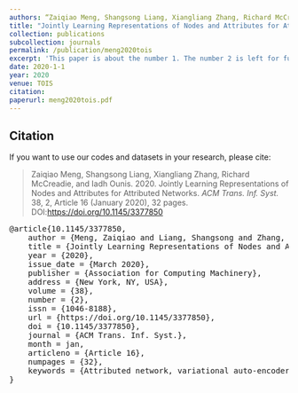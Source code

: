 ```yaml
---
authors: “Zaiqiao Meng, Shangsong Liang, Xiangliang Zhang, Richard McCreadie and Iadh Ounis"
title: "Jointly Learning Representations of Nodes and Attributes for Attributed Networks"
collection: publications
subcollection: journals
permalink: /publication/meng2020tois
excerpt: 'This paper is about the number 1. The number 2 is left for future work.'
date: 2020-1-1
year: 2020
venue: TOIS
citation:
paperurl: meng2020tois.pdf
---
```



## Citation

If you want to use our codes and datasets in your research, please cite:
>Zaiqiao Meng, Shangsong Liang, Xiangliang Zhang, Richard McCreadie, and Iadh Ounis. 2020. Jointly Learning Representations of Nodes and Attributes for Attributed Networks. *ACM Trans. Inf. Syst.* 38, 2, Article 16 (January 2020), 32 pages. DOI:https://doi.org/10.1145/3377850

<pre>
@article{10.1145/3377850,
    author = {Meng, Zaiqiao and Liang, Shangsong and Zhang, Xiangliang and McCreadie, Richard and Ounis, Iadh},
    title = {Jointly Learning Representations of Nodes and Attributes for Attributed Networks},
    year = {2020},
    issue_date = {March 2020},
    publisher = {Association for Computing Machinery},
    address = {New York, NY, USA},
    volume = {38},
    number = {2},
    issn = {1046-8188},
    url = {https://doi.org/10.1145/3377850},
    doi = {10.1145/3377850},
    journal = {ACM Trans. Inf. Syst.},
    month = jan,
    articleno = {Article 16},
    numpages = {32},
    keywords = {Attributed network, variational auto-encoder, network embedding, dynamic embedding}
}
</pre>